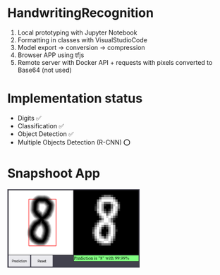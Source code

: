 # HandwritingRecognition

1. Local prototyping with Jupyter Notebook
2. Formatting in classes with VisualStudioCode
3. Model export -> conversion -> compression
4. Browser APP using tfjs
5. Remote server with Docker API + requests with pixels converted to Base64 (not used)

# Implementation status
- Digits ✅<br>
- Classification ✅<br>
- Object Detection ✅<br>
- Multiple Objects Detection (R-CNN) ⭕<br>

# Snapshoot App
<img src="API/assets/snapshoot.png" width="300">

